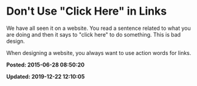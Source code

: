 # Don't Use "Click Here" in Links

We have all seen it on a website. You read a sentence related to what you are doing and then it says to "click here" to do something.  This is bad design.  

When designing a website, you always want to use action words for links. 

**Posted: 2015-06-28 08:50:20** 

**Updated: 2019-12-22 12:10:05** 


